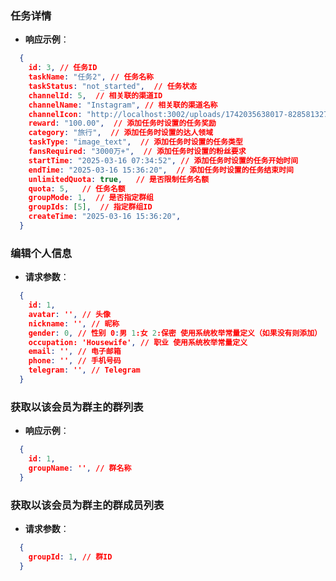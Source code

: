 <!--
 * @Author: diaochan
 * @Date: 2025-03-16 19:42:26
 * @LastEditors: rueen
 * @LastEditTime: 2025-03-20 11:29:36
 * @Description: 
-->
### 任务详情
- **响应示例**：
```json
  {
    id: 3, // 任务ID
    taskName: "任务2", // 任务名称
    taskStatus: "not_started",  // 任务状态
    channelId: 5,  // 相关联的渠道ID
    channelName: "Instagram", // 相关联的渠道名称
    channelIcon: "http://localhost:3002/uploads/1742035638017-828581327.png", // 相关联的渠道图标
    reward: "100.00",  // 添加任务时设置的任务奖励
    category: "旅行",  // 添加任务时设置的达人领域
    taskType: "image_text",  // 添加任务时设置的任务类型
    fansRequired: "3000万+",  // 添加任务时设置的粉丝要求
    startTime: "2025-03-16 07:34:52", // 添加任务时设置的任务开始时间
    endTime: "2025-03-16 15:36:20",  // 添加任务时设置的任务结束时间
    unlimitedQuota: true,   // 是否限制任务名额
    quota: 5,   // 任务名额
    groupMode: 1,  // 是否指定群组
    groupIds: [5],  // 指定群组ID
    createTime: "2025-03-16 15:36:20",
  }
  ```

### 编辑个人信息
- **请求参数**：
```json
  {
    id: 1,
    avatar: '', // 头像
    nickname: '', // 昵称
    gender: 0, // 性别 0:男 1:女 2:保密 使用系统枚举常量定义（如果没有则添加）
    occupation: 'Housewife', // 职业 使用系统枚举常量定义
    email: '', // 电子邮箱
    phone: '', // 手机号码
    telegram: '', // Telegram
  }
  ```

### 获取以该会员为群主的群列表
- **响应示例**：
```json
  {
    id: 1,
    groupName: '', // 群名称
  }
  ```

### 获取以该会员为群主的群成员列表
- **请求参数**：
```json
  {
    groupId: 1, // 群ID
  }
  ```